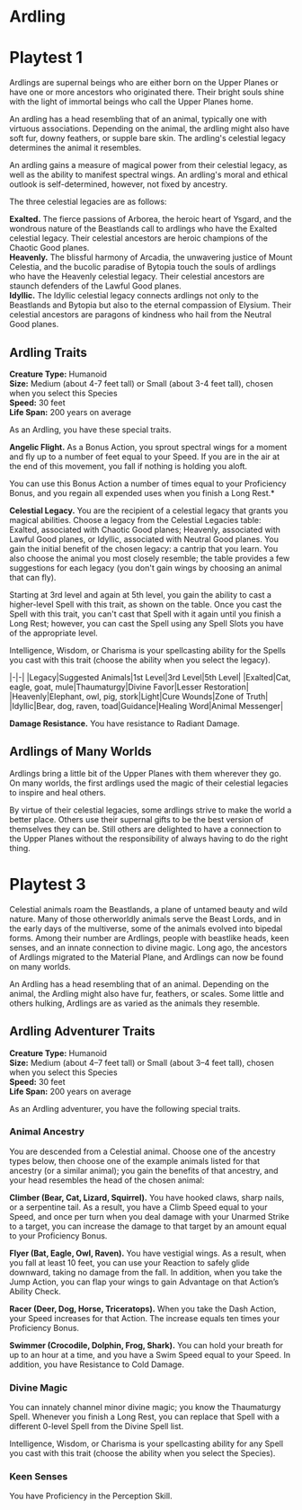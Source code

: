 # Ardling

# Playtest 1
Ardlings are supernal beings who are either born on the Upper Planes or have one or more ancestors who originated there.
Their bright souls shine with the light of immortal beings who call the Upper Planes home.

An ardling has a head resembling that of an animal, typically one with virtuous associations.
Depending on the animal, the ardling might also have soft fur, downy feathers, or supple bare skin.
The ardling's celestial legacy determines the animal it resembles.

An ardling gains a measure of magical power from their celestial legacy, as well as the ability to manifest spectral wings.
An ardling's moral and ethical outlook is self-determined, however, not fixed by ancestry.

The three celestial legacies are as follows:

**Exalted.** The fierce passions of Arborea, the heroic heart of Ysgard, and the wondrous nature of the Beastlands call to ardlings who have the Exalted celestial legacy. Their celestial ancestors are heroic champions of the Chaotic Good planes.  
**Heavenly.** The blissful harmony of Arcadia, the unwavering justice of Mount Celestia, and the bucolic paradise of Bytopia touch the souls of ardlings who have the Heavenly celestial legacy. Their celestial ancestors are staunch defenders of the Lawful Good planes.  
**Idyllic.** The Idyllic celestial legacy connects ardlings not only to the Beastlands and Bytopia but also to the eternal compassion of Elysium. Their celestial ancestors are paragons of kindness who hail from the Neutral Good planes.  

## Ardling Traits
**Creature Type:** Humanoid  
**Size:** Medium (about 4-7 feet tall) or Small (about 3-4 feet tall), chosen when you select this Species  
**Speed:** 30 feet  
**Life Span:** 200 years on average

As an Ardling, you have these special traits.

**Angelic Flight.** As a Bonus Action, you sprout spectral wings for a moment and fly up to a number of feet equal to your Speed.
If you are in the air at the end of this movement, you fall if nothing is holding you aloft.

You can use this Bonus Action a number of times equal to your Proficiency Bonus, and you regain all expended uses when you finish a Long Rest.*

**Celestial Legacy.** You are the recipient of a celestial legacy that grants you magical abilities.
Choose a legacy from the Celestial Legacies table: Exalted, associated with Chaotic Good planes; Heavenly, associated with Lawful Good planes, or Idyllic, associated with Neutral Good planes.
You gain the initial benefit of the chosen legacy: a cantrip that you learn.
You also choose the animal you most closely resemble; the table provides a few suggestions for each legacy (you don't gain wings by choosing an animal that can fly).

Starting at 3rd level and again at 5th level, you gain the ability to cast a higher-level Spell with this trait, as shown on the table.
Once you cast the Spell with this trait, you can't cast that Spell with it again until you finish a Long Rest; however, you can cast the Spell using any Spell Slots you have of the appropriate level.

Intelligence, Wisdom, or Charisma is your spellcasting ability for the Spells you cast with this trait (choose the ability when you select the legacy).

|-|-|
|Legacy|Suggested Animals|1st Level|3rd Level|5th Level|
|Exalted|Cat, eagle, goat, mule|Thaumaturgy|Divine Favor|Lesser Restoration|
|Heavenly|Elephant, owl, pig, stork|Light|Cure Wounds|Zone of Truth|
|Idyllic|Bear, dog, raven, toad|Guidance|Healing Word|Animal Messenger|

**Damage Resistance.** You have resistance to Radiant Damage.

## Ardlings of Many Worlds

Ardlings bring a little bit of the Upper Planes with them wherever they go.
On many worlds, the first ardlings used the magic of their celestial legacies to inspire and heal others.

By virtue of their celestial legacies, some ardlings strive to make the world a better place.
Others use their supernal gifts to be the best version of themselves they can be.
Still others are delighted to have a connection to the Upper Planes without the responsibility of always having to do the right thing.


# Playtest 3

Celestial animals roam the Beastlands, a plane of untamed beauty and wild nature.
Many of those otherworldly animals serve the Beast Lords, and in the early days of the multiverse, some of the animals evolved into bipedal forms.
Among their number are Ardlings, people with beastlike heads, keen senses, and an innate connection to divine magic.
Long ago, the ancestors of Ardlings migrated to the Material Plane, and Ardlings can now be found on many worlds.

An Ardling has a head resembling that of an animal.
Depending on the animal, the Ardling might also have fur, feathers, or scales.
Some little and others hulking, Ardlings are as varied as the animals they resemble.

## Ardling Adventurer Traits

**Creature Type:** Humanoid  
**Size:** Medium (about 4–7 feet tall) or Small (about 3–4 feet tall), chosen when you select this Species  
**Speed:** 30 feet  
**Life Span:** 200 years on average

As an Ardling adventurer, you have the following special traits.

### Animal Ancestry

You are descended from a Celestial animal.
Choose one of the ancestry types below, then choose one of the example animals listed for that ancestry (or a similar animal); you gain the benefits of that ancestry, and your head resembles the head of the chosen animal:

**Climber (Bear, Cat, Lizard, Squirrel).** You have hooked claws, sharp nails, or a serpentine tail.
As a result, you have a Climb Speed equal to your Speed, and once per turn when you deal damage with your Unarmed Strike to a target, you can increase the damage to that target by an amount equal to your Proficiency Bonus.

**Flyer (Bat, Eagle, Owl, Raven).** You have vestigial wings.
As a result, when you fall at least 10 feet, you can use your Reaction to safely glide downward, taking no damage from the fall.
In addition, when you take the Jump Action, you can flap your wings to gain Advantage on that Action’s Ability Check.

**Racer (Deer, Dog, Horse, Triceratops).** When you take the Dash Action, your Speed increases for that Action.
The increase equals ten times your Proficiency Bonus.

**Swimmer (Crocodile, Dolphin, Frog, Shark).** You can hold your breath for up to an hour at a time, and you have a Swim Speed equal to your Speed.
In addition, you have Resistance to Cold Damage.

### Divine Magic

You can innately channel minor divine magic; you know the Thaumaturgy Spell.
Whenever you finish a Long Rest, you can replace that Spell with a different 0-level Spell from the Divine Spell list.

Intelligence, Wisdom, or Charisma is your spellcasting ability for any Spell you cast with this trait (choose the ability when you select the Species).

### Keen Senses

You have Proficiency in the Perception Skill.
